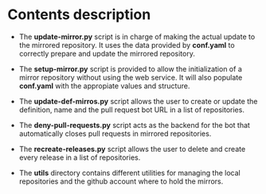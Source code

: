 # Contents description

* The **update-mirror.py** script is in charge of making the actual update to the mirrored repository. It uses the data provided by **conf.yaml** to correctly prepare and update the mirrored repository.
* The **setup-mirror.py** script is provided to allow the initialization of a mirror repository without using the web service. It will also populate **conf.yaml** with the appropiate values and structure.
* The **update-def-mirros.py** script allows the user to create or update the definition, name and the pull request bot URL in a list of repositories.
* The **deny-pull-requests.py** script acts as the backend for the bot that automatically closes pull requests in mirrored repositories.
* The **recreate-releases.py** script allows the user to delete and create every release in a list of repositories.


* The **utils** directory contains different utilities for managing the local repositories and the github account where to hold the mirrors.